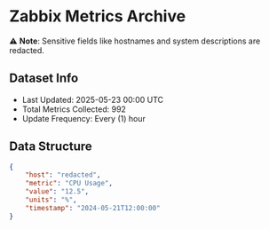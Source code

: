 # Zabbix Metrics Archive

⚠️ **Note**: Sensitive fields like hostnames and system descriptions are redacted.

## Dataset Info
- Last Updated: 2025-05-23 00:00 UTC
- Total Metrics Collected: 992
- Update Frequency: Every (1) hour

## Data Structure
```json
{
    "host": "redacted",
    "metric": "CPU Usage",
    "value": "12.5",
    "units": "%",
    "timestamp": "2024-05-21T12:00:00"
}
```

